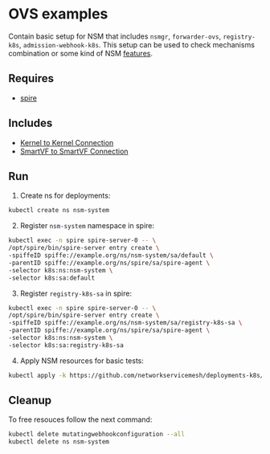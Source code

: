 # OVS examples

Contain basic setup for NSM that includes `nsmgr`, `forwarder-ovs`, `registry-k8s`, `admission-webhook-k8s`. This setup can be used to check mechanisms combination or some kind of NSM [features](../features).

## Requires

- [spire](../spire)

## Includes

- [Kernel to Kernel Connection](../use-cases/Kernel2Kernel)
- [SmartVF to SmartVF Connection](../use-cases/SmartVF2SmartVF)

## Run

1. Create ns for deployments:
```bash
kubectl create ns nsm-system
```

2. Register `nsm-system` namespace in spire:

```bash
kubectl exec -n spire spire-server-0 -- \
/opt/spire/bin/spire-server entry create \
-spiffeID spiffe://example.org/ns/nsm-system/sa/default \
-parentID spiffe://example.org/ns/spire/sa/spire-agent \
-selector k8s:ns:nsm-system \
-selector k8s:sa:default
```

3. Register `registry-k8s-sa` in spire:

```bash
kubectl exec -n spire spire-server-0 -- \
/opt/spire/bin/spire-server entry create \
-spiffeID spiffe://example.org/ns/nsm-system/sa/registry-k8s-sa \
-parentID spiffe://example.org/ns/spire/sa/spire-agent \
-selector k8s:ns:nsm-system \
-selector k8s:sa:registry-k8s-sa
```

4. Apply NSM resources for basic tests:

```bash
kubectl apply -k https://github.com/networkservicemesh/deployments-k8s/examples/ovs?ref=4f418e7f59e97c126e356ac2b44d39596e969fd0
```

## Cleanup

To free resouces follow the next command:

```bash
kubectl delete mutatingwebhookconfiguration --all
kubectl delete ns nsm-system
```

